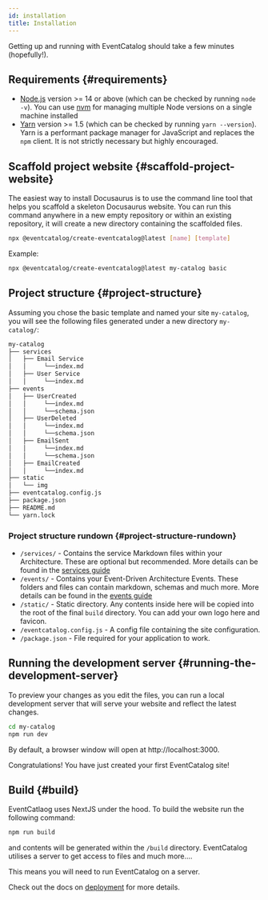 ```yaml
---
id: installation
title: Installation
---
```


Getting up and running with EventCatalog should take a few minutes (hopefully!).

## Requirements {#requirements}

- [Node.js](https://nodejs.org/en/download/) version >= 14 or above (which can be checked by running `node -v`). You can use [nvm](https://github.com/nvm-sh/nvm) for managing multiple Node versions on a single machine installed
- [Yarn](https://yarnpkg.com/en/) version >= 1.5 (which can be checked by running `yarn --version`). Yarn is a performant package manager for JavaScript and replaces the `npm` client. It is not strictly necessary but highly encouraged.

## Scaffold project website {#scaffold-project-website}

The easiest way to install Docusaurus is to use the command line tool that helps you scaffold a skeleton Docusaurus website. You can run this command anywhere in a new empty repository or within an existing repository, it will create a new directory containing the scaffolded files.

```bash
npx @eventcatalog/create-eventcatalog@latest [name] [template]
```

Example:

```bash
npx @eventcatalog/create-eventcatalog@latest my-catalog basic
```

## Project structure {#project-structure}

Assuming you chose the basic template and named your site `my-catalog`, you will see the following files generated under a new directory `my-catalog/`:

```sh
my-catalog
├── services
│   ├── Email Service
│   │     └──index.md
│   ├── User Service
│   │     └──index.md
├── events
│   ├── UserCreated
│   │     └──index.md
│   │     └──schema.json
│   ├── UserDeleted
│   │     └──index.md
│   │     └──schema.json
│   ├── EmailSent
│   │     └──index.md
│   │     └──schema.json
│   ├── EmailCreated
│   │     └──index.md
├── static
│   └── img
├── eventcatalog.config.js
├── package.json
├── README.md
└── yarn.lock
```

### Project structure rundown {#project-structure-rundown}

- `/services/` - Contains the service Markdown files within your Architecture. These are optional but recommended. More details can be found in the [services guide](guide)
- `/events/` - Contains your Event-Driven Architecture Events. These folders and files can contain markdown, schemas and much more. More details can be found in the [events guide](guide)
- `/static/` - Static directory. Any contents inside here will be copied into the root of the final `build` directory. You can add your own logo here and favicon.
- `/eventcatalog.config.js` - A config file containing the site configuration.
- `/package.json` - File required for your application to work.


## Running the development server {#running-the-development-server}

To preview your changes as you edit the files, you can run a local development server that will serve your website and reflect the latest changes.

```bash
cd my-catalog
npm run dev
```

By default, a browser window will open at http://localhost:3000.

Congratulations! You have just created your first EventCatalog site!

## Build {#build}

EventCatlaog uses NextJS under the hood. To build the website run the following command:

```bash
npm run build
```

and contents will be generated within the `/build` directory. EventCatalog utilises a server to get access to files and much more....

This means you will need to run EventCatalog on a server.

Check out the docs on [deployment](deployment.mdx) for more details.
